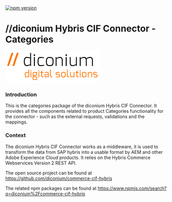 [![npm version](https://badge.fury.io/js/%40diconium%2Fcommerce-cif-hybris-categories.svg)](https://www.npmjs.com/package/@diconium/commerce-cif-hybris-categories)

# //diconium Hybris CIF Connector - Categories

![diconium-dds](https://raw.githubusercontent.com/diconium/commerce-cif-hybris/master/diconium-dds.png  "diconium digital solutions" )

### Introduction

This is the categories package of the diconium Hybris CIF Connector.
It provides all the components related to product Categories functionality for the connector - such as the external requests, validations and the mappings.

### Context

The diconium Hybris CIF Connector works as a middleware, it is used to transform the data from SAP hybris into a usable format by AEM and other Adobe Experience Cloud products. It relies on the Hybris Commerce Webservices Version 2 REST API.

The open source project can be found at https://github.com/diconium/commerce-cif-hybris

The related npm packages can be found at https://www.npmjs.com/search?q=diconium%2Fcommerce-cif-hybris
